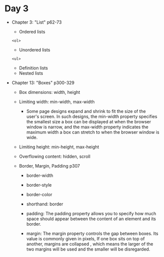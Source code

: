 # Day 3
- Chapter 3: "List" p62-73
    - Ordered lists
    ```
    <ol>
    ```

    - Unordered lists
    ```
    <ul>
    ```

    - Definition lists
    - Nested lists

- Chapter 13: "Boxes" p300-329
    - Box dimensions: width, height
    - Limiting width: min-width, max-width
        - Some page designs expand and shrink to fit the size of the user's screen. In such designs, the min-width property specifies the smallest size a box can be displayed at when the browser window is narrow, and the max-width property indicates the maximum width a box can stretch to when the browser window is wide.
    - Limiting height: min-height, max-height
    - Overflowing content: hidden, scroll

    - Border, Margin, Padding p307
        - border-width
        - border-style
        - border-color
        - shorthand: border

        - padding: The padding property allows you to specify how much space should appear between the content of an element and its border.
        
        - margin: The margin property controls the gap between boxes. Its value is commonly given in pixels, If one box sits on top of another, margins are collapsed , which means the larger of the two margins will be used and the smaller will be disregarded.
        
